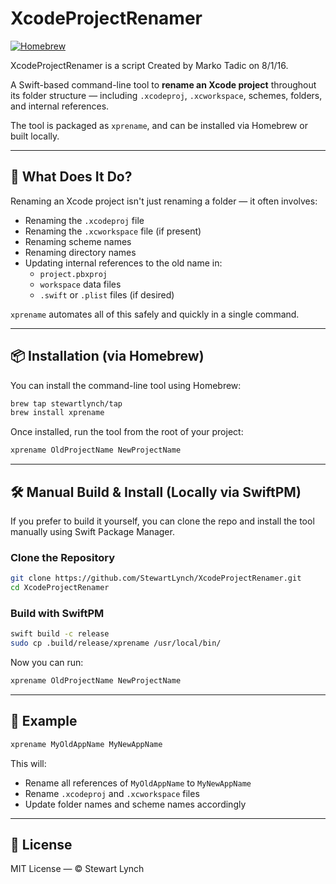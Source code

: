 # XcodeProjectRenamer

[![Homebrew](https://img.shields.io/badge/install%20with-homebrew-29aadb.svg?logo=homebrew)](https://github.com/StewartLynch/homebrew-tap/blob/main/Formula/xprename.rb)

 XcodeProjectRenamer is a script Created by Marko Tadic on 8/1/16.

A Swift-based command-line tool to **rename an Xcode project** throughout its folder structure — including `.xcodeproj`, `.xcworkspace`, schemes, folders, and internal references.

The tool is packaged as `xprename`, and can be installed via Homebrew or built locally.

---

## 🚀 What Does It Do?

Renaming an Xcode project isn't just renaming a folder — it often involves:

- Renaming the `.xcodeproj` file  
- Renaming the `.xcworkspace` file (if present)  
- Renaming scheme names  
- Renaming directory names  
- Updating internal references to the old name in:
  - `project.pbxproj`
  - `workspace` data files
  - `.swift` or `.plist` files (if desired)

`xprename` automates all of this safely and quickly in a single command.

---

## 📦 Installation (via Homebrew)

You can install the command-line tool using Homebrew:

```bash
brew tap stewartlynch/tap
brew install xprename
```

Once installed, run the tool from the root of your project:

```bash
xprename OldProjectName NewProjectName
```

---

## 🛠 Manual Build & Install (Locally via SwiftPM)

If you prefer to build it yourself, you can clone the repo and install the tool manually using Swift Package Manager.

### Clone the Repository

```bash
git clone https://github.com/StewartLynch/XcodeProjectRenamer.git
cd XcodeProjectRenamer
```

### Build with SwiftPM

```bash
swift build -c release
sudo cp .build/release/xprename /usr/local/bin/
```

Now you can run:

```bash
xprename OldProjectName NewProjectName
```

---

## 🧪 Example

```bash
xprename MyOldAppName MyNewAppName
```

This will:
- Rename all references of `MyOldAppName` to `MyNewAppName`
- Rename `.xcodeproj` and `.xcworkspace` files
- Update folder names and scheme names accordingly

---

## 🧾 License

MIT License — © Stewart Lynch